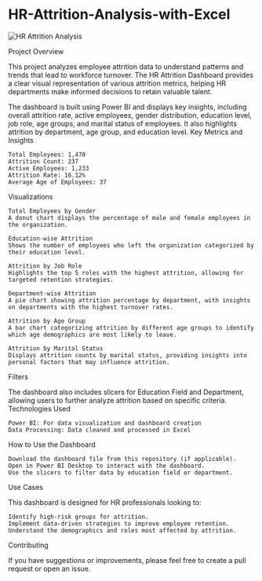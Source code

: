 # HR-Attrition-Analysis-with-Excel
![HR Attrition Analysis](https://github.com/user-attachments/assets/5aadc6c3-e241-48ae-9f6b-a3733f53bc76)

Project Overview

This project analyzes employee attrition data to understand patterns and trends that lead to workforce turnover. The HR Attrition Dashboard provides a clear visual representation of various attrition metrics, helping HR departments make informed decisions to retain valuable talent.

The dashboard is built using Power BI and displays key insights, including overall attrition rate, active employees, gender distribution, education level, job role, age groups, and marital status of employees. It also highlights attrition by department, age group, and education level.
Key Metrics and Insights

    Total Employees: 1,470
    Attrition Count: 237
    Active Employees: 1,233
    Attrition Rate: 16.12%
    Average Age of Employees: 37

Visualizations

    Total Employees by Gender
    A donut chart displays the percentage of male and female employees in the organization.

    Education-wise Attrition
    Shows the number of employees who left the organization categorized by their education level.

    Attrition by Job Role
    Highlights the top 5 roles with the highest attrition, allowing for targeted retention strategies.

    Department-wise Attrition
    A pie chart showing attrition percentage by department, with insights on departments with the highest turnover rates.

    Attrition by Age Group
    A bar chart categorizing attrition by different age groups to identify which age demographics are most likely to leave.

    Attrition by Marital Status
    Displays attrition counts by marital status, providing insights into personal factors that may influence attrition.

Filters

The dashboard also includes slicers for Education Field and Department, allowing users to further analyze attrition based on specific criteria.
Technologies Used

    Power BI: For data visualization and dashboard creation
    Data Processing: Data cleaned and processed in Excel

How to Use the Dashboard

    Download the dashboard file from this repository (if applicable).
    Open in Power BI Desktop to interact with the dashboard.
    Use the slicers to filter data by education field or department.

Use Cases

This dashboard is designed for HR professionals looking to:

    Identify high-risk groups for attrition.
    Implement data-driven strategies to improve employee retention.
    Understand the demographics and roles most affected by attrition.

Contributing

If you have suggestions or improvements, please feel free to create a pull request or open an issue.
